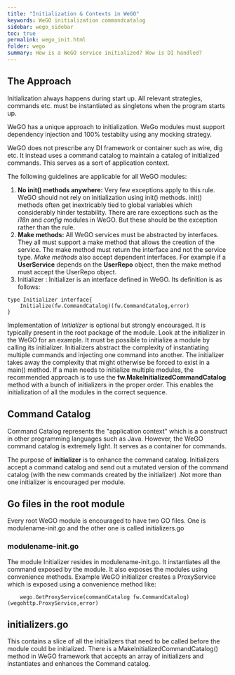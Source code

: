 ```yaml
---
title: "Initialization & Contexts in WeGO"
keywords: WeGO initialization commandcatalog
sidebar: wego_sidebar
toc: true
permalink: wego_init.html
folder: wego
summary: How is a WeGO service initialized? How is DI handled?
---
```


## The Approach

Initialization always happens during start up. All relevant strategies, commands etc. must be instantiated as singletons when the program starts up.

WeGO has a unique approach to initialization. WeGo modules must support dependency injection and 100% testabiity using any mocking strategy. 

WeGO does not prescribe any DI framework or container such as wire, dig etc. It instead uses a command catalog to maintain a catalog of initialized commands. This serves as a sort of application context.

The following guidelines are applicable for all WeGO modules: 

1. **No init() methods anywhere:** Very few exceptions apply to this rule. WeGO should not rely on initialization using init() methods. init() methods often get inextricably tied to global variables which considerably hinder testability. There are rare exceptions such as the _i18n_ and _config_ modules in WeGO. But these should be the exception rather than the rule.
2. **Make methods:** All WeGO services must be abstracted by interfaces. They all must support a make method that allows the creation of the service. The make method must return the interface and not the service type. *Make methods* also accept dependent interfaces. For example if a __UserService__ depends
on the __UserRepo__ object, then the make method must accept the UserRepo object.
3. Initializer : Initializer is an interface defined in WeGO. Its definition is as follows:

```
type Initializer interface{
	Initialize(fw.CommandCatalog)(fw.CommandCatalog,error)
}
```
Implementation of _Initializer_ is optional but strongly encouraged. It is typically present in the root package of the module. Look at the initializer in the WeGO for an example. It must be possible to initialize a module by calling its initializer. Initializers abstract the complexity of instantiating multiple commands and injecting one command into another. The initializer takes away the complexity that might otherwise be forced to exist in a main() method. If a main needs to initialize multiple modules, the recommended approach is to use the __fw.MakeInitializedCommandCatalog__ method with a bunch of initializers in the proper order. This enables the initialization of all the modules in the correct sequence. 

##  Command Catalog
Command Catalog represents the "application context" which is a construct in other programming languages such as Java. However, the WeGO command catalog is extremely light. It serves as a container for commands.  

The purpose of __initializer__ is to enhance the command catalog. Initializers accept a command catalog and send out a mutated version of the command catalog (with the new commands created by the initializer) .Not more than one initializer is encouraged per module.

## Go files in the root module
Every root WeGO module is encouraged to have two GO files. One is modulename-init.go and the other one is called initializers.go

### modulename-init.go
The module Initializer resides in modulename-init.go. It instantiates all the command exposed by the module. It also exposes the modules using convenience methods. Example WeGO initializer creates a ProxyService which is exposed using a convenience method like:
```
    wego.GetProxyService(commandCatalog fw.CommandCatalog)(wegohttp.ProxyService,error)
```

## initializers.go
This contains a slice of all the initializers that need to be called before the module could be initialized. There is a MakeInitializedCommandCatalog() method in WeGO framework that accepts an array of initializers and instantiates and enhances the Command catalog.



